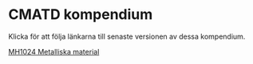 # CMATD kompendium

Klicka för att följa länkarna till senaste versionen av dessa kompendium.

[MH1024 Metalliska material](https://github.com/VictorieeMan/KTH-MH1024-MetallMat-kompendium/blob/main/output/KTH-MH1024-metall-komp.pdf)
